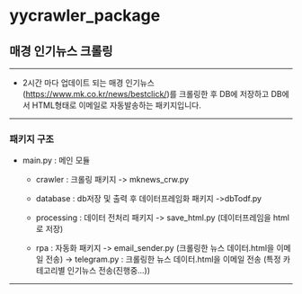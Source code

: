 # yycrawler_package

## 매경 인기뉴스 크롤링
-------------------

- 2시간 마다 업데이트 되는 매경 인기뉴스(https://www.mk.co.kr/news/bestclick/)를 크롤링한 후 DB에 저장하고 DB에서 HTML형태로 이메일로 자동발송하는 패키지입니다.

-------------------------------------------

### 패키지 구조

- main.py : 메인 모듈

  - crawler : 크롤링 패키지 -> mknews_crw.py 

  - database : db저장 및 출력 후 데이터프레임화 패키지 ->dbTodf.py

  - processing : 데이터 전처리 패키지 -> save_html.py (데이터프레임을 html로 저장)
  
  - rpa : 자동화 패키지 -> email_sender.py (크롤링한 뉴스 데이터.html을 이메일 전송)
                       -> telegram.py : 크롤링한 뉴스 데이터.html을 이메일 전송 (특정 카테고리별 인기뉴스 전송(진행중...))
                       
                       
 -----------------------------
